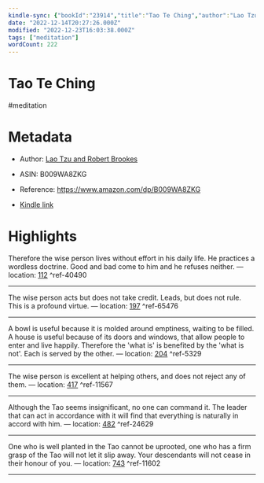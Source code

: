 ```yaml
---
kindle-sync: {"bookId":"23914","title":"Tao Te Ching","author":"Lao Tzu and Robert Brookes","asin":"B009WA8ZKG","lastAnnotatedDate":"2020-05-03","bookImageUrl":"https://m.media-amazon.com/images/I/91x+WlgMW1L._SY160.jpg","highlightsCount":6}
date: "2022-12-14T20:27:26.000Z"
modified: "2022-12-23T16:03:38.000Z"
tags: ["meditation"]
wordCount: 222
---
```

# Tao Te Ching

#meditation 

# Metadata

* Author: [Lao Tzu and Robert Brookes](https://www.amazon.comundefined)

* ASIN: B009WA8ZKG

* Reference: <https://www.amazon.com/dp/B009WA8ZKG>

* [Kindle link](kindle://book?action=open&asin=B009WA8ZKG)

# Highlights

Therefore the wise person lives without effort in his daily life. He practices a wordless doctrine. Good and bad come to him and he refuses neither. — location: [112](kindle://book?action=open&asin=B009WA8ZKG&location=112) ^ref-40490

---

The wise person acts but does not take credit. Leads, but does not rule. This is a profound virtue. — location: [197](kindle://book?action=open&asin=B009WA8ZKG&location=197) ^ref-65476

---

A bowl is useful because it is molded around emptiness, waiting to be filled. A house is useful because of its doors and windows, that allow people to enter and live happily. Therefore the 'what is' is benefited by the 'what is not'. Each is served by the other. — location: [204](kindle://book?action=open&asin=B009WA8ZKG&location=204) ^ref-5329

---

The wise person is excellent at helping others, and does not reject any of them. — location: [417](kindle://book?action=open&asin=B009WA8ZKG&location=417) ^ref-11567

---

Although the Tao seems insignificant, no one can command it. The leader that can act in accordance with it will find that everything is naturally in accord with him. — location: [482](kindle://book?action=open&asin=B009WA8ZKG&location=482) ^ref-24629

---

One who is well planted in the Tao cannot be uprooted, one who has a firm grasp of the Tao will not let it slip away. Your descendants will not cease in their honour of you. — location: [743](kindle://book?action=open&asin=B009WA8ZKG&location=743) ^ref-11602

---
